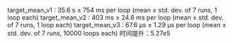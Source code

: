 target_mean_v1 : 35.6 s ± 754 ms per loop (mean ± std. dev. of 7 runs, 1 loop each)
target_mean_v2 : 403 ms ± 24.6 ms per loop (mean ± std. dev. of 7 runs, 1 loop each)
target_mean_v3 : 67.6 µs ± 1.29 µs per loop (mean ± std. dev. of 7 runs, 10000 loops each)
时间提升：5.27e5